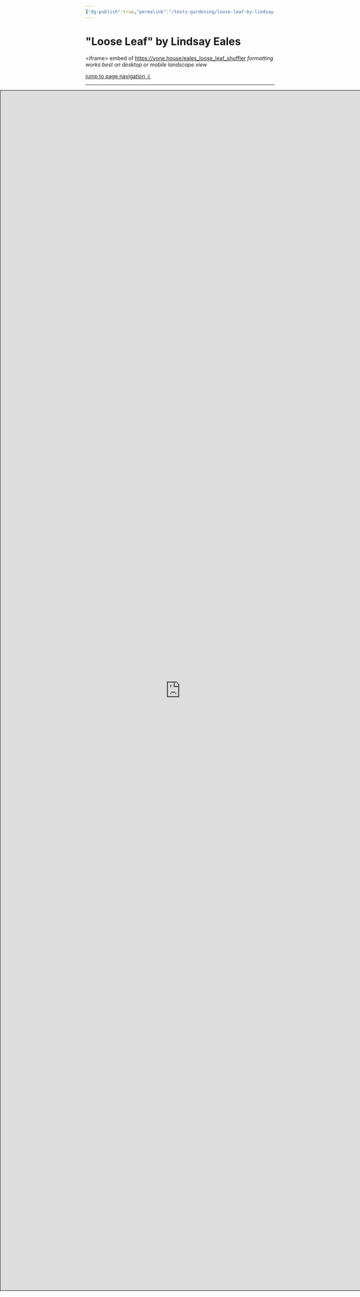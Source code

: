 ```yaml
---
{"dg-publish":true,"permalink":"/texts-gardening/loose-leaf-by-lindsay-eales/"}
---
```



# "Loose Leaf" by Lindsay Eales

&lt;iframe&gt; embed of https://yone.house/eales_loose_leaf_shuffler
*formatting works best on desktop or mobile landscape view*

<a id="jump-to-nav" tab-index="1" href="#texts-gardening">jump to page navigation ⇩</a>

---

<iframe id="iframe" style="width: 100vw; height: 80vh; border: 1px solid black; position: absolute; left: 0" src="https://yone.house/eales_loose_leaf_shuffler"></iframe>

Eales, Lindsay. 2016. “Loose Leaf”. _Canadian Journal of Disability Studies_ 5 (3):58-76. https://doi.org/10.15353/cjds.v5i3.297.

---

## Texts Gardening
### [[Texts Gardening/Yoko Tawada; Überseezungen; Transcultural Language Games (transcript)\|previous page ⇽]] [[Texts Gardening\|📖]] [[Texts Gardening/Mr. Can'aan by Isabella Hamad\|⇾ next page]]

